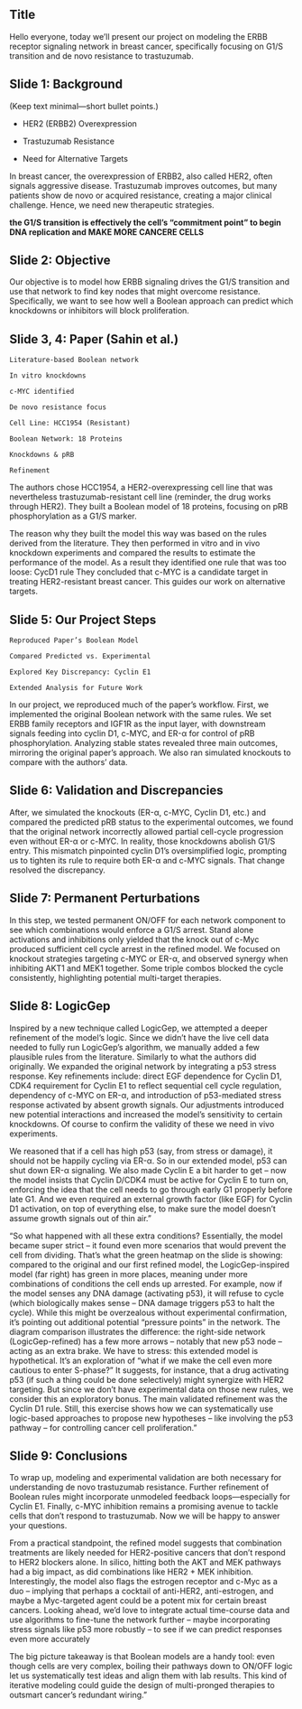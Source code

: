 ## Title

Hello everyone, today we’ll present our project on modeling the ERBB receptor signaling network in breast cancer, specifically focusing on G1/S transition and de novo resistance to trastuzumab.

## Slide 1: Background

(Keep text minimal—short bullet points.)

- HER2 (ERBB2) Overexpression

- Trastuzumab Resistance

- Need for Alternative Targets


In breast cancer, the overexpression of ERBB2, also called HER2, often signals aggressive disease. Trastuzumab improves outcomes, but many patients show de novo or acquired resistance, creating a major clinical challenge. Hence, we need new therapeutic strategies.

**the G1/S transition is effectively the cell’s “commitment point” to begin DNA replication and MAKE MORE CANCERE CELLS**

## Slide 2: Objective

Our objective is to model how ERBB signaling drives the G1/S transition and use that network to find key nodes that might overcome resistance. Specifically, we want to see how well a Boolean approach can predict which knockdowns or inhibitors will block proliferation.

## Slide 3, 4: Paper (Sahin et al.)

    Literature-based Boolean network

    In vitro knockdowns

    c-MYC identified

    De novo resistance focus

    Cell Line: HCC1954 (Resistant)

    Boolean Network: 18 Proteins

    Knockdowns & pRB

    Refinement

The authors chose HCC1954, a HER2-overexpressing cell line that was nevertheless trastuzumab-resistant cell line (reminder, the drug works through HER2). They built a Boolean model of 18 proteins, focusing on pRB phosphorylation as a G1/S marker. 

The reason why they built the model this way was based on the rules derived from the literature. They then performed in vitro and in vivo knockdown experiments and compared the results to estimate the performance of the model. As a result they identified one rule that was too loose: CycD1 rule
They concluded that c-MYC is a candidate target in treating HER2-resistant breast cancer. This guides our work on alternative targets.

## Slide 5: Our Project Steps

    Reproduced Paper’s Boolean Model

    Compared Predicted vs. Experimental

    Explored Key Discrepancy: Cyclin E1

    Extended Analysis for Future Work

In our project, we reproduced much of the paper’s workflow. First, we implemented the original Boolean network with the same rules. We set ERBB family receptors and IGF1R as the input layer, with downstream signals feeding into cyclin D1, c-MYC, and ER-α for control of pRB phosphorylation. Analyzing stable states revealed three main outcomes, mirroring the original paper’s approach. We also ran simulated knockouts to compare with the authors’ data.

## Slide 6: Validation and Discrepancies

After, we simulated the knockouts (ER-α, c-MYC, Cyclin D1, etc.) and compared the predicted pRB status to the experimental outcomes, we found that the original network incorrectly allowed partial cell-cycle progression even without ER-α or c-MYC. In reality, those knockdowns abolish G1/S entry. This mismatch pinpointed cyclin D1’s oversimplified logic, prompting us to tighten its rule to require both ER-α and c-MYC signals. That change resolved the discrepancy.

## Slide 7: Permanent Perturbations

In this step, we tested permanent ON/OFF for each network component to see which combinations would enforce a G1/S arrest. Stand alone activations and inhibitions only yielded that the knock out of c-Myc produced sufficient cell cycle arrest in the refined model. We focused on knockout strategies targeting c-MYC or ER-α, and observed synergy when inhibiting AKT1 and MEK1 together. Some triple combos blocked the cycle consistently, highlighting potential multi-target therapies.

## Slide 8: LogicGep

Inspired by a new technique called LogicGep, we attempted a deeper refinement of the model’s logic. Since we didn’t have the live cell data needed to fully run LogicGep’s algorithm, we manually added a few plausible rules from the literature. Similarly to what the authors did originally. We expanded the original network by integrating a p53 stress response. Key refinements include: direct EGF dependence for Cyclin D1, CDK4 requirement for Cyclin E1 to reflect sequential cell cycle regulation, dependency of c-MYC on ER-α, and introduction of p53-mediated stress response activated by absent growth signals. 
Our adjustments introduced new potential interactions and increased the model’s sensitivity to certain knockdowns. Of course to confirm the validity of these we need in vivo experiments.

We reasoned that if a cell has high p53 (say, from stress or damage), it should not be happily cycling via ER-α. So in our extended model, p53 can shut down ER-α signaling. We also made Cyclin E a bit harder to get – now the model insists that Cyclin D/CDK4 must be active for Cyclin E to turn on, enforcing the idea that the cell needs to go through early G1 properly before late G1. And we even required an external growth factor (like EGF) for Cyclin D1 activation, on top of everything else, to make sure the model doesn’t assume growth signals out of thin air.”

“So what happened with all these extra conditions? Essentially, the model became super strict – it found even more scenarios that would prevent the cell from dividing. That’s what the green heatmap on the slide is showing: compared to the original and our first refined model, the LogicGep-inspired model (far right) has green in more places, meaning under more combinations of conditions the cell ends up arrested. For example, now if the model senses any DNA damage (activating p53), it will refuse to cycle (which biologically makes sense – DNA damage triggers p53 to halt the cycle). While this might be overzealous without experimental confirmation, it’s pointing out additional potential “pressure points” in the network. The diagram comparison illustrates the difference: the right-side network (LogicGep-refined) has a few more arrows – notably that new p53 node – acting as an extra brake. We have to stress: this extended model is hypothetical. It’s an exploration of “what if we make the cell even more cautious to enter S-phase?” It suggests, for instance, that a drug activating p53 (if such a thing could be done selectively) might synergize with HER2 targeting. But since we don’t have experimental data on those new rules, we consider this an exploratory bonus. The main validated refinement was the Cyclin D1 rule. Still, this exercise shows how we can systematically use logic-based approaches to propose new hypotheses – like involving the p53 pathway – for controlling cancer cell proliferation.”

## Slide 9: Conclusions

To wrap up, modeling and experimental validation are both necessary for understanding de novo trastuzumab resistance. Further refinement of Boolean rules might incorporate unmodeled feedback loops—especially for Cyclin E1. Finally, c-MYC inhibition remains a promising avenue to tackle cells that don’t respond to trastuzumab. Now we will be happy to answer your questions.

From a practical standpoint, the refined model suggests that combination treatments are likely needed for HER2-positive cancers that don’t respond to HER2 blockers alone. In silico, hitting both the AKT and MEK pathways had a big impact, as did combinations like HER2 + MEK inhibition. Interestingly, the model also flags the estrogen receptor and c-Myc as a duo – implying that perhaps a cocktail of anti-HER2, anti-estrogen, and maybe a Myc-targeted agent could be a potent mix for certain breast cancers. Looking ahead, we’d love to integrate actual time-course data and use algorithms to fine-tune the network further – maybe incorporating stress signals like p53 more robustly – to see if we can predict responses even more accurately

The big picture takeaway is that Boolean models are a handy tool: even though cells are very complex, boiling their pathways down to ON/OFF logic let us systematically test ideas and align them with lab results. This kind of iterative modeling could guide the design of multi-pronged therapies to outsmart cancer’s redundant wiring.”
